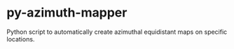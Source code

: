 # py-azimuth-mapper
Python script to automatically create azimuthal equidistant maps on specific locations.
